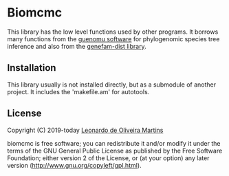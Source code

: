 # Biomcmc 

This library has the low level functions used by other programs. 
It borrows many functions from the [guenomu software](https://bitbucket.org/leomrtns/guenomu/) for phylogenomic species tree inference and 
also from the [genefam-dist library](https://github.com/leomrtns/genefam-dist).

## Installation
This library usually is not installed directly, but as a submodule of another project. It includes the 'makefile.am' for
autotools.

## License 
Copyright (C) 2019-today  [Leonardo de Oliveira Martins](https://github.com/leomrtns)

biomcmc is free software; you can redistribute it and/or modify it under the terms of the GNU General Public
License as published by the Free Software Foundation; either version 2 of the License, or (at your option) any later
version (http://www.gnu.org/copyleft/gpl.html).

